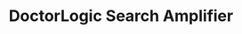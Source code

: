 ---
layout: components
title: DoctorLogic Search Amplifier
description: "Search Amplifier amplifies your entire brand through the best-in-class medical SEO strategies. From local and long-tail keyword targeting, local listing management, and structured data DoctorLogic focuses on delivering visitors that convert into patients."
meta_image: "/img/meta/content-multiplier.jpg"
gsap: true
custom_js: search-amplifier
page_class:
- class: search-amplifier
product: "search amplifier"
permalink: "/products/search-amplifier"
hs_form_id: "75c57a13-9090-4db1-acd0-be51d1a76f7e"
next_page: lead-generator
page_sections:
- component: hero-1
  component_css: hero
  class: search-amplifier-hero
  headline: "Amplify Your Practice with Medical SEO"
  text: "Medical practices aspire to dominate their local market and be at the top of Google. With our proven experience executing Medical SEO strategies, your website will receive a boost in website traffic, which will result in new patient visits and an increase in revenue."
  btn:
  img: "/img/products/search-amplifier/hero-img.svg"
  alt: "DoctorLogic Search Amplifier"
- component: image-group
  component_css: image-group
  class: search-amplifier__image-group--1
  headline: "Target Over 50,000 Keywords"
  text: "Ranking on the first page of search engines significantly increases being found. Your website will be optimized to help search engines identify your site as relevant to specific keywords. While our competitors struggle to target 100 keywords, our platform uses Keyword Science, Machine Learning, Artificial Intelligence (AI) and Big Data Analytics to target over 50,000 keywords."
  btn:
  items:
  - class: image-group__image--1
    img: true
    src: /img/products/search-amplifier/keyword-page.jpg
    alt-text: "Keywords"
  - class: image-group__image--2
    img: true
    src: /img/products/search-amplifier/keyword-patterns-1.svg
    alt-text: "Keyword Patterns"
  - class: image-group__image--3
    img: true
    src: /img/products/search-amplifier/keyword-patterns-2.svg
    alt-text: "Keyword Focus"
  - class: image-group__image--4
    img: true
    src: /img/products/search-amplifier/keyword-patterns-3.svg
    alt-text: "Keyword Building"
- component: callout-headline
  component_css: callout-headline
  class: callout-headline__search
  headline: "<span>93%</span> of online experiences begin with a search engine"
  source: Google
- component: feature-1
  component_css: feature
  class: search-amplifier__feature--1
  headline: "Improve Online Visibility"
  text: "Customers are searching online for medical providers near them. Local SEO requires a strategic and targeted approach. We’ll optimize and manage your practice and provider profiles across the web, including local directories such as Google Business, Google Maps, Facebook, Yelp, and other online local directories."
  btn:
  img: "/img/products/search-amplifier/online-visibility.jpg"
  alt: "Improve Online Visibility"
  img_alignment: "Left"
- component: text-component
  component_css: text-component
  class: search-amplifier__text-component--2
  headline:
  - headline: "Increase Your Search Performance"
  text: "With over 15 years of experience executing successful SEO campaigns, Search Amplifier amplifies your entire brand through best-in-class medical SEO strategies. From local and long-tail keyword targeting, local listing management, and structured data, DoctorLogic focuses on delivering visitors that convert into patients."
  btn:
  - data-scroll: true
    btn-label: Get Started
    btn-link: "#scroll-point"
- component: feature-1
  component_css: feature
  class: content-multiplier__feature--2
  headline: "Track SEO Performance<sup>Beta</sup>"
  text: "If you’re new to SEO, you’re going to feel a little uncertain. Transparency is key to any successful partnership. With DoctorLogic, you know the exact ROI on your SEO efforts. Our SEO Performance Dashboard gives you real-time insights into keywords, Google search result rankings, and the value of your keyword rankings."
  btn:
  img: "/img/products/search-amplifier/seo-performance.jpg"
  alt: "Track SEO Performance"
  img_alignment: "Right"
---